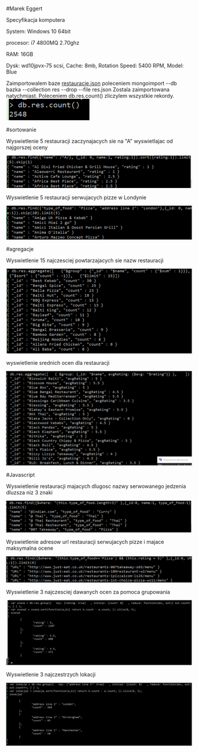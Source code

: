 #Marek Eggert

Specyfikacja komputera

System: Windows 10 64bit

procesor: i7 4800MQ 2.70ghz

RAM: 16GB

Dysk: wd10jpvx-75 scsi, Cache: 8mb, Rotation Speed: 5400 RPM, Model: Blue

Zaimportowalem baze [restauracje.json](https://dl.dropboxusercontent.com/u/15056258/mongodb/restaurant.json) poleceniem 
mongoimport --db bazka --collection res --drop --file res.json
Zostala zaimportowana natychmiast. Poleceniem
db.res.count()
zliczylem wszystkie rekordy.
![GitHub Logo](e1.png)

#sortowanie

Wyswietlenie 5 restauracji zaczynajacych sie na "A" wyswietlajac od najgorszej oceny

![GitHub Logo](e2.png)

Wyswietlenie 5 restauracji serwujacych pizze w Londynie

![GitHub Logo](e3.png)

#agregacje

Wyswietlenie 15 najczesciej powtarzajacych sie nazw restauracji

![GitHub Logo](e4.png)

wyswietlenie srednich ocen dla restauracji

![GitHub Logo](e5.png)

#Javascript

Wyswietlenie restauracji majacych dlugosc nazwy serwowanego jedzenia dluzsza niz 3 znaki

![GitHub Logo](e6.png)

Wyswietlenie adresow url restauracji serwujacych pizze i majace maksymalna ocene

![GitHub Logo](e7.png)

Wyswietlenie 3 najczesciej dawanych ocen za pomoca grupowania

![GitHub Logo](e8.png)

Wyswietlenie 3 najczestrzych lokacji

![GitHub Logo](e9.png)
